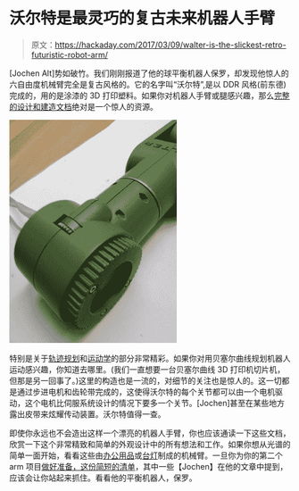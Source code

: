 # 沃尔特是最灵巧的复古未来机器人手臂

> 原文：<https://hackaday.com/2017/03/09/walter-is-the-slickest-retro-futuristic-robot-arm/>

[Jochen Alt]势如破竹。我们刚刚报道了他的球平衡机器人保罗，却发现他惊人的六自由度机械臂完全是复古风格的。它的名字叫“沃尔特”,是以 DDR 风格(前东德)完成的，用的是涂漆的 3D 打印塑料。如果你对机器人手臂或腿感兴趣，那么[完整的设计和建造文档](http://walter.readthedocs.io/en/latest/)绝对是一个惊人的资源。

[![](img/1bf5a13f3c8e81fbd5acc1890d7bb0c5.png)](https://hackaday.com/wp-content/uploads/2017/03/2517951488185857803.jpg)

特别是关于[轨迹规划](http://walter.readthedocs.io/en/latest/Trajectory/)和[运动学](http://walter.readthedocs.io/en/latest/Kinematics/)的部分非常精彩。如果你对用贝塞尔曲线规划机器人运动感兴趣，你知道去哪里。(我们一直想要一台贝塞尔曲线 3D 打印机切片机，但那是另一回事了。)这里的构造也是一流的，对细节的关注也是惊人的。这一切都是通过步进电机和齿轮带完成的，这使得沃尔特的每个关节都可以由一个电机驱动，这个电机比伺服系统设计的情况下要多一个关节。[Jochen]甚至在某些地方露出皮带来炫耀传动装置。沃尔特值得一查。

即使你永远也不会造出这样一个漂亮的机器人手臂，你也应该通读一下这些文档，欣赏一下这个非常精致和简单的外观设计中的所有想法和工作。如果你想从光谱的简单一面开始，看看这些由[办公用品](http://hackaday.com/2016/10/16/a-robot-arm-from-the-cupboard/)或[台灯](http://hackaday.com/2017/01/04/from-ikea-lamp-to-robot-arm/)制成的机械臂。一旦你为你的第二个 arm 项目[做好准备，这份简短的清单](http://hackaday.com/2015/01/16/hacklet-30-robot-arm-projects/)，其中一些【Jochen】在他的文章中提到，应该会让你站起来抓住。看看他的平衡机器人，保罗。